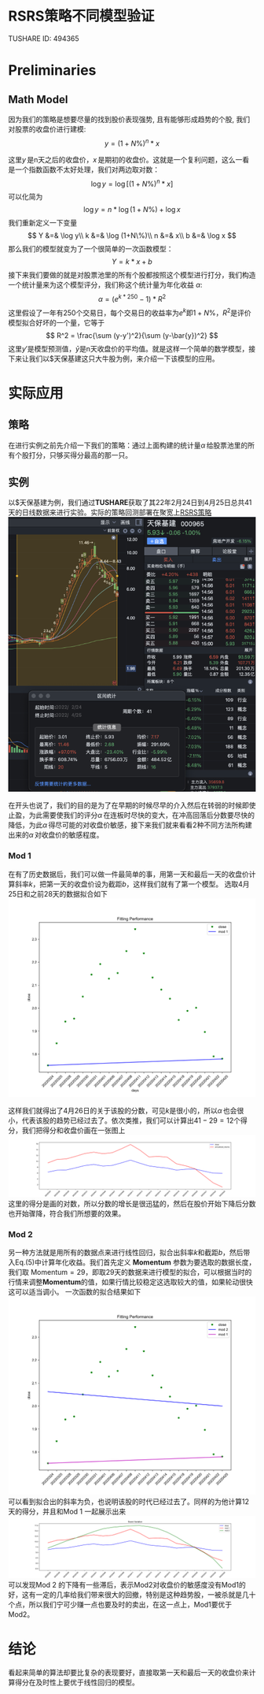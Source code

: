 # RSRS策略不同模型验证
TUSHARE ID: 494365
# Preliminaries

## Math Model
因为我们的策略是想要尽量的找到股价表现强势, 且有能够形成趋势的个股, 我们对股票的收盘价进行建模: 
$$
y = (1+N\%)^n*x
$$

这里$y\,$是n天之后的收盘价，$x\,$是期初的收盘价。这就是一个复利问题，这么一看是一个指数函数不太好处理，我们对两边取对数：
$$
\log y =\log[(1+N\%)^n*x]
$$
可以化简为
$$
\log y = n*\log(1+N\%) + \log x
$$
我们重新定义一下变量
$$
Y &=& \log y\\
k &=& \log (1+N\%)\\
n &=& x\\
b &=& \log x
$$
那么我们的模型就变为了一个很简单的一次函数模型：
$$
Y = k*x+b
$$
接下来我们要做的就是对股票池里的所有个股都按照这个模型进行打分，我们构造一个统计量来为这个模型评分，我们称这个统计量为年化收益 $\alpha$:
$$
\alpha=(e^{k*250} - 1) * R^2
$$
这里假设了一年有250个交易日，每个交易日的收益率为$e^k$即$1+N\%$，$R^2$是评价模型拟合好坏的一个量，它等于
$$
R^2 = \frac{\sum (y-y')^2}{\sum (y-\bar{y})^2}
$$
这里$y'$是模型预测值，$\bar{y}$是n天收盘价的平均值。就是这样一个简单的数学模型，接下来让我们以\$天保基建这只大牛股为例，来介绍一下该模型的应用。
# 实际应用
## 策略
在进行实例之前先介绍一下我们的策略：通过上面构建的统计量$\alpha\,$给股票池里的所有个股打分，只够买得分最高的那一只。
## 实例
以\$天保基建为例，我们通过**TUSHARE**获取了其22年2月24日到4月25日总共41天的日线数据来进行实验。实际的策略回测部署在聚宽上[RSRS策略](https://www.joinquant.com/view/community/detail/05f09e4e904b67edfc1c28813dd7b8f2)
![000965.png](r2TEMbQEf-000965.png)

在开头也说了，我们的目的是为了在早期的时候尽早的介入然后在转弱的时候即使止盈，为此需要使我们的评分$\alpha\,$在连板时尽快的变大，在冲高回落后分数要尽快的降低，为此$\alpha\,$得尽可能的对收盘价敏感，接下来我们就来看看2种不同方法所构建出来的$\alpha\,$对收盘价的敏感程度。
### Mod 1
在有了历史数据后，我们可以做一件最简单的事，用第一天和最后一天的收盘价计算斜率*k*，把第一天的收盘价设为截距*b*，这样我们就有了第一个模型。
选取4月25日和之前28天的数据拟合如下
![fitting_performance.png](HaU_F-5EF-fitting_performance.png)

这样我们就得出了4月26日的关于该股的分数，可见*k*是很小的，所以$\alpha\,$也会很小，代表该股的趋势已经过去了。依次类推，我们可以计算出$41-29=12$个得分，我们把得分和收盘价画在一张图上
![annualized_returns.png](j8SWEgEnZ-annualized_returns.png)
这里的得分是画的对数，所以分数的增长是很迅猛的，然后在股价开始下降后分数也开始骤降，符合我们所想要的效果。

### Mod 2
另一种方法就是用所有的数据点来进行线性回归，拟合出斜率*k*和截距*b*，然后带入Eq.(5)中计算年化收益。我们首先定义 **Momentum** 参数为要选取的数据长度，我们取 $\mathrm{Momentum}=29$，即取29天的数据来进行模型的拟合，可以根据当时的行情来调整**Momentum**的值，如果行情比较稳定这选取较大的值，如果轮动很快这可以适当调小。
一次函数的拟合结果如下
![fitting_performance2.png](QvBiSAw9r-fitting_performance2.png)
可以看到拟合出的斜率为负，也说明该股的时代已经过去了。同样的为他计算12天的得分，并且和Mod 1 一起展示出来
![score_variation.png](keoeUGvpc-score_variation.png)
可以发现Mod 2 的下降有一些滞后，表示Mod2对收盘价的敏感度没有Mod1的好，这有一定的几率给我们带来很大的回撤，特别是这种趋势股，一被杀就是几十个点，所以我们宁可少赚一点也要及时的卖出，在这一点上，Mod1要优于Mod2。

# 结论
看起来简单的算法却要比复杂的表现要好，直接取第一天和最后一天的收盘价来计算得分在及时性上要优于线性回归的模型。
